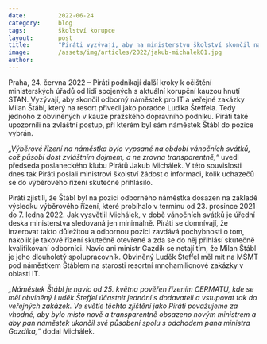 ```yaml
---
date:         2022-06-24
category:     blog
tags:         školství korupce
layout:       post
title:        "Piráti vyzývají, aby na ministerstvu školství skončil náměstek, který pustil k zakázkám stíhaného Šteffela. Upozornili i na zvláštnost při výběrovém řízení"
image:        /assets/img/articles/2022/jakub-michalek01.jpg
author:       
---
```




Praha, 24. června 2022 – Piráti podnikají další kroky k očištění ministerských úřadů od lidí spojených s aktuální korupční kauzou hnutí STAN. Vyzývají, aby skončil odborný náměstek pro IT a veřejné zakázky Milan Štábl, který na resort přivedl jako poradce Luďka Šteffela. Tedy jednoho z obviněných v kauze pražského dopravního podniku. Piráti také upozornili na zvláštní postup, při kterém byl sám náměstek Štábl do pozice vybrán. 

*„Výběrové řízení na náměstka bylo vypsané na období vánočních svátků, což působí dost zvláštním dojmem, a ne zrovna transparentně,“* uvedl předseda poslaneckého klubu Pirátů Jakub Michálek. V této souvislosti dnes tak Piráti poslali ministrovi školství žádost o informaci, kolik uchazečů se do výběrového řízení skutečně přihlásilo.

Piráti zjistili, že Štábl byl na pozici odborného náměstka dosazen na základě výsledku výběrového řízení, které probíhalo v termínu od 23. prosince 2021 do 7. ledna 2022. Jak vysvětlil Michálek, v době vánočních svátků je úřední deska ministerstva sledovaná jen minimálně. Piráti se domnívají, že inzerovat takto důležitou a odbornou pozici zavdává pochybnosti o tom, nakolik je takové řízení skutečně otevřené a zda se do něj přihlásí skutečně kvalifikovaní odborníci. Navíc ani ministr Gazdík se netají tím, že Milan Štábl je jeho dlouholetý spolupracovník. Obviněný Luděk Šteffel měl mít na MŠMT pod náměstkem Štáblem na starosti resortní mnohamilionové zakázky v oblasti IT.

*„Náměstek Štábl je navíc od 25. května pověřen řízením CERMATU, kde se měl obviněný Luděk Šteffel účastnit jednání s dodavateli a vstupovat tak do veřejných zakázek. Ve světle těchto zjištění jako Piráti považujeme za vhodné, aby bylo místo nově a transparentně obsazeno novým ministrem a aby pan náměstek ukončil své působení spolu s odchodem pana ministra Gazdíka,“* dodal Michálek. 
